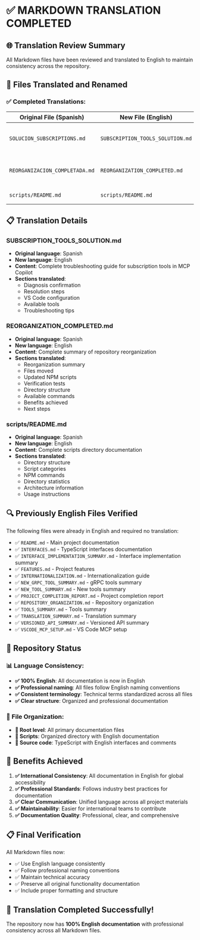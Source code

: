 # ✅ MARKDOWN TRANSLATION COMPLETED

## 🌐 **Translation Review Summary**

All Markdown files have been reviewed and translated to English to maintain consistency across the repository.

## 📝 **Files Translated and Renamed**

### ✅ **Completed Translations:**

| **Original File (Spanish)** | **New File (English)** | **Status** |
|------------------------------|-------------------------|------------|
| `SOLUCION_SUBSCRIPTIONS.md` | `SUBSCRIPTION_TOOLS_SOLUTION.md` | ✅ Translated & Renamed |
| `REORGANIZACION_COMPLETADA.md` | `REORGANIZATION_COMPLETED.md` | ✅ Translated & Renamed |
| `scripts/README.md` | `scripts/README.md` | ✅ Translated |

## 📋 **Translation Details**

### **SUBSCRIPTION_TOOLS_SOLUTION.md**
- **Original language**: Spanish
- **New language**: English  
- **Content**: Complete troubleshooting guide for subscription tools in MCP Copilot
- **Sections translated**: 
  - Diagnosis confirmation
  - Resolution steps
  - VS Code configuration
  - Available tools
  - Troubleshooting tips

### **REORGANIZATION_COMPLETED.md**
- **Original language**: Spanish
- **New language**: English
- **Content**: Complete summary of repository reorganization
- **Sections translated**:
  - Reorganization summary
  - Files moved
  - Updated NPM scripts
  - Verification tests
  - Directory structure
  - Available commands
  - Benefits achieved
  - Next steps

### **scripts/README.md**
- **Original language**: Spanish
- **New language**: English
- **Content**: Complete scripts directory documentation
- **Sections translated**:
  - Directory structure
  - Script categories
  - NPM commands
  - Directory statistics
  - Architecture information
  - Usage instructions

## 🔍 **Previously English Files Verified**

The following files were already in English and required no translation:

- ✅ `README.md` - Main project documentation
- ✅ `INTERFACES.md` - TypeScript interfaces documentation
- ✅ `INTERFACE_IMPLEMENTATION_SUMMARY.md` - Interface implementation summary
- ✅ `FEATURES.md` - Project features
- ✅ `INTERNATIONALIZATION.md` - Internationalization guide
- ✅ `NEW_GRPC_TOOL_SUMMARY.md` - gRPC tools summary
- ✅ `NEW_TOOL_SUMMARY.md` - New tools summary
- ✅ `PROJECT_COMPLETION_REPORT.md` - Project completion report
- ✅ `REPOSITORY_ORGANIZATION.md` - Repository organization
- ✅ `TOOLS_SUMMARY.md` - Tools summary
- ✅ `TRANSLATION_SUMMARY.md` - Translation summary
- ✅ `VERSIONED_API_SUMMARY.md` - Versioned API summary
- ✅ `VSCODE_MCP_SETUP.md` - VS Code MCP setup

## 🎯 **Repository Status**

### **📊 Language Consistency:**
- **✅ 100% English**: All documentation is now in English
- **✅ Professional naming**: All files follow English naming conventions
- **✅ Consistent terminology**: Technical terms standardized across all files
- **✅ Clear structure**: Organized and professional documentation

### **🔧 File Organization:**
- **📁 Root level**: All primary documentation files
- **📁 Scripts**: Organized directory with English documentation
- **📁 Source code**: TypeScript with English interfaces and comments

## 🚀 **Benefits Achieved**

1. **✅ International Consistency**: All documentation in English for global accessibility
2. **✅ Professional Standards**: Follows industry best practices for documentation
3. **✅ Clear Communication**: Unified language across all project materials
4. **✅ Maintainability**: Easier for international teams to contribute
5. **✅ Documentation Quality**: Professional, clear, and comprehensive

## 📋 **Final Verification**

All Markdown files now:
- ✅ Use English language consistently
- ✅ Follow professional naming conventions
- ✅ Maintain technical accuracy
- ✅ Preserve all original functionality documentation
- ✅ Include proper formatting and structure

## 🎉 **Translation Completed Successfully!**

The repository now has **100% English documentation** with professional consistency across all Markdown files.